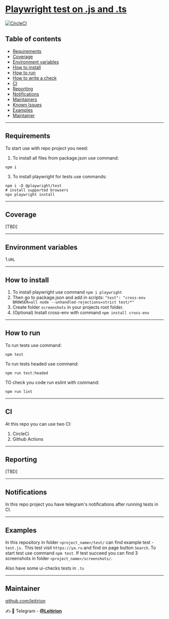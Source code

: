 # [Playwright test on .js and .ts](https://playwright.dev/)
[![CircleCI](https://circleci.com/gh/Leitirion/Playwright-tests/tree/master.svg?style=svg)](https://circleci.com/gh/Leitirion/Playwright-tests/tree/master)

## Table of contents

- [Requirements](#requirements)
- [Coverage](#coverage)
- [Environment variables](#environment-variables)
- [How to install](#how-to-install)
- [How to run](#how-to-run)
- [How to write a check](#how-to-write-a-check)
- [CI](#ci)
- [Reporting](#reporting)
- [Notifications](#notifications)
- [Maintainers](#maintainers)
- [Known Issues](#known-issues)
- [Examples](#examples)
- [Maintainer](#Maintainer)

----
## Requirements

To start use with repo project you need:
1) To install all files from package.json use command:

```npm i```

3) To install playwright for tests use commands:

```
npm i -D @playwright/test
# install supported browsers
npx playwright install
```
----
## Coverage

[TBD]

----
## Environment variables

1.```URL```

----
## How to install

1. To install playwright use command ```npm i playwright```
2. Then go to package.json and add in scripts: ```"test": "cross-env BROWSER=all node --unhandled-rejections=strict test/*"```
3. Create folder ```screenshots``` in your projects root folder.
4. (Optional) Install cross-env with command ```npm install cross-env```
----
## How to run

To run tests use command:

```npm test```

To run tests headed use command:

```npm run test:headed```

TO check you code run eslint with command:

```npm run lint```

----
## CI

At this repo you can use two CI: 
1) CircleCi 
2) Github Actions
----
## Reporting

[TBD]

----
## Notifications

In this repo project you have telegram's notifications after running tests in CI.

----
## Examples

In this repository in folder ```<project_name>/test/``` can find example test - ```test.js.``` This test visit ```https://ya.ru``` and find on page button ```Search```. To start test use command ```npm test```. If test succeed you can find 3 screenshots in folder ```<project_name>/screenshots/```.

Also have some ui-checks tests in ```.ts```

----
## Maintainer
[github.com/leitirion](https://github.com/leitirion)

:writing_hand: :iphone: Telegram - [**@Leitirion**](https://t.me/leitirion)